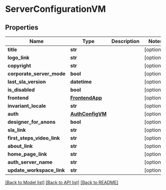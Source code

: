 # ServerConfigurationVM


## Properties
Name | Type | Description | Notes
------------ | ------------- | ------------- | -------------
**title** | **str** |  | [optional] 
**logo_link** | **str** |  | [optional] 
**copyright** | **str** |  | [optional] 
**corporate_server_mode** | **bool** |  | [optional] 
**last_sla_version** | **datetime** |  | [optional] 
**is_disabled** | **bool** |  | [optional] 
**frontend** | [**FrontendApp**](FrontendApp.md) |  | [optional] 
**invariant_locale** | **str** |  | [optional] 
**auth** | [**AuthConfigVM**](AuthConfigVM.md) |  | [optional] 
**designer_for_anons** | **bool** |  | [optional] 
**sla_link** | **str** |  | [optional] 
**first_steps_video_link** | **str** |  | [optional] 
**about_link** | **str** |  | [optional] 
**home_page_link** | **str** |  | [optional] 
**auth_server_name** | **str** |  | [optional] 
**update_workspace_link** | **str** |  | [optional] 

[[Back to Model list]](../README.md#documentation-for-models) [[Back to API list]](../README.md#documentation-for-api-endpoints) [[Back to README]](../README.md)


